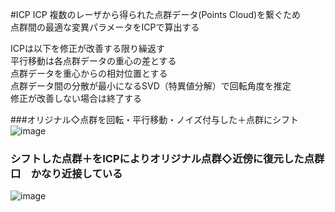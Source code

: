 #ICP
ICP
複数のレーザから得られた点群データ(Points Cloud)を繋ぐため  
点群間の最適な変異パラメータをICPで算出する  

ICPは以下を修正が改善する限り繰返す  
平行移動は各点群データの重心の差とする  
点群データを重心からの相対位置とする  
点群データ間の分散が最小になるSVD（特異値分解）で回転角度を推定  
修正が改善しない場合は終了する  

###オリジナル◇点群を回転・平行移動・ノイズ付与した＋点群にシフト　　
![image](https://cloud.githubusercontent.com/assets/20177544/20238332/e5fda37a-a92b-11e6-9c9c-a7aa8744213f.png)
### シフトした点群＋をICPによりオリジナル点群◇近傍に復元した点群口　かなり近接している  
![image](https://cloud.githubusercontent.com/assets/20177544/20238334/effdd91c-a92b-11e6-9878-59b128b96d27.png)
